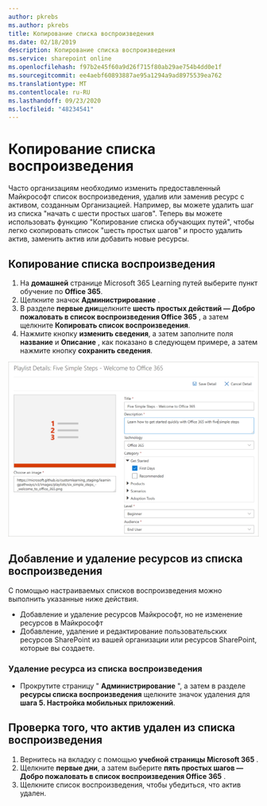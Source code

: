 ```yaml
---
author: pkrebs
ms.author: pkrebs
title: Копирование списка воспроизведения
ms.date: 02/18/2019
description: Копирование списка воспроизведения
ms.service: sharepoint online
ms.openlocfilehash: f97b2e45f60a9d26f715f80ab29ae754b4dd0e1f
ms.sourcegitcommit: ee4aebf60893887ae95a1294a9ad8975539ea762
ms.translationtype: MT
ms.contentlocale: ru-RU
ms.lasthandoff: 09/23/2020
ms.locfileid: "48234541"
---
```

# <a name="copy-a-playlist"></a>Копирование списка воспроизведения
Часто организациям необходимо изменить предоставленный Майкрософт список воспроизведения, удалив или заменив ресурс с активом, созданным Организацией. Например, вы можете удалить шаг из списка "начать с шести простых шагов". Теперь вы можете использовать функцию "Копирование списка обучающих путей", чтобы легко скопировать список "шесть простых шагов" и просто удалить актив, заменить актив или добавить новые ресурсы. 

## <a name="to-copy-a-playlist"></a>Копирование списка воспроизведения

1. На **домашней** странице Microsoft 365 Learning путей выберите пункт обучение по **Office 365**.
2. Щелкните значок **Администрирование** .
3. В разделе **первые дни**щелкните **шесть простых действий — Добро пожаловать в список воспроизведения Office 365** , а затем щелкните **Копировать список воспроизведения**. 
4. Нажмите кнопку **изменить сведения**, а затем заполните поля **название** и **Описание** , как показано в следующем примере, а затем нажмите кнопку **сохранить сведения**.  
 
![cg-copyplaylist5steps.png](media/cg-copyplaylist5steps.png)

## <a name="add-or-remove-assets-from-a-playlist"></a>Добавление и удаление ресурсов из списка воспроизведения
С помощью настраиваемых списков воспроизведения можно выполнить указанные ниже действия.
- Добавление и удаление ресурсов Майкрософт, но не изменение ресурсов в Майкрософт
- Добавление, удаление и редактирование пользовательских ресурсов SharePoint из вашей организации или ресурсов SharePoint, которые вы создаете. 

### <a name="remove-an-asset-from-a-playlist"></a>Удаление ресурса из списка воспроизведения
- Прокрутите страницу " **Администрирование** ", а затем в разделе **ресурсы списка воспроизведения** щелкните значок удаления для **шага 5. Настройка мобильных приложений**. 

## <a name="verify-the-asset-is-removed-from-the-playlist"></a>Проверка того, что актив удален из списка воспроизведения
1. Вернитесь на вкладку с помощью **учебной страницы Microsoft 365** .
2. Щелкните **первые дни**, а затем выберите **пять простых шагов — Добро пожаловать в список воспроизведения Office 365** . 
3. Щелкните список воспроизведения, чтобы убедиться, что актив удален.



